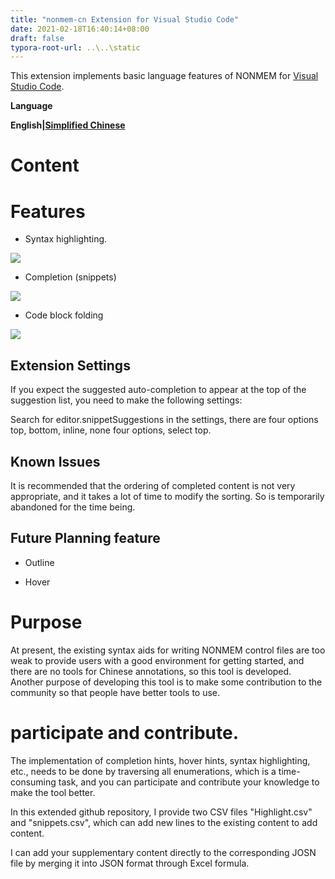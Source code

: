 ```yaml
---
title: "nonmem-cn Extension for Visual Studio Code"
date: 2021-02-18T16:40:14+08:00
draft: false
typora-root-url: ..\..\static
---
```


This extension implements basic language features of NONMEM for [Visual Studio Code](https://code.visualstudio.com/).

**Language**

**English|[Simplified Chinese](/nonmem_cn/about_chs)**

# Content

<!--toc-->

# Features

- Syntax highlighting.


![](/images/nonmem_cn/Highlight.png)

- Completion (snippets)


![](/images/nonmem_cn/snippets.gif)

- Code block folding


![](/images/nonmem_cn/Folding.gif)

## Extension Settings

If you expect the suggested auto-completion to appear at the top of the suggestion list, you need to make the following settings:

Search for editor.snippetSuggestions in the settings, there are four options top, bottom, inline, none four options, select top.

## Known Issues

It is recommended that the ordering of completed content is not very appropriate, and it takes a lot of time to modify the sorting. So is temporarily abandoned for the time being.

## Future Planning feature

- Outline

- Hover


# Purpose

At present, the existing syntax aids for writing NONMEM control files are too weak to provide users with a good environment for getting started, and there are no tools for Chinese annotations, so this tool is developed. Another purpose of developing this tool is to make some contribution to the community so that people have better tools to use.

# participate and contribute.

The implementation of completion hints, hover hints, syntax highlighting, etc., needs to be done by traversing all enumerations, which is a time-consuming task, and you can participate and contribute your knowledge to make the tool better.

In this extended github repository, I provide two CSV files "Highlight.csv" and "snippets.csv", which can add new lines to the existing content to add content.

I can add your supplementary content directly to the corresponding JOSN file by merging it into JSON format through Excel formula.